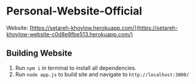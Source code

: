 # Personal-Website-Official

Website: [https://setareh-khoylow.herokuapp.com/](https://setareh-khoylow-website-c0d8e6fbe513.herokuapp.com/)

## Building Website
1. Run `npm i` in terminal to install all dependencies.
2. Run `node app.js` to build site and navigate to `http://localhost:3000/` 
